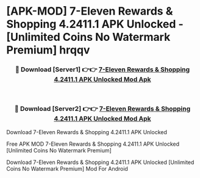 # [APK-MOD] 7-Eleven  Rewards & Shopping 4.2411.1 APK Unlocked - [Unlimited Coins No Watermark Premium] hrqqv



<div align="center">
<h3>🔴 Download [Server1] 👉👉 <a href="https://momento.my/?title=7-Eleven__Rewards_&_Shopping_4.2411.1_APK_Unlocked">7-Eleven  Rewards & Shopping 4.2411.1 APK Unlocked Mod Apk</a></h3><br>

<h3>🔴 Download [Server2] 👉👉 <a href="https://momento.my/?title=7-Eleven__Rewards_&_Shopping_4.2411.1_APK_Unlocked">7-Eleven  Rewards & Shopping 4.2411.1 APK Unlocked Mod Apk</a></h3>
</div>



Download 7-Eleven  Rewards & Shopping 4.2411.1 APK Unlocked 

Free APK MOD 7-Eleven  Rewards & Shopping 4.2411.1 APK Unlocked [Unlimited Coins No Watermark Premium]

Download 7-Eleven  Rewards & Shopping 4.2411.1 APK Unlocked [Unlimited Coins No Watermark Premium] Mod For Android
